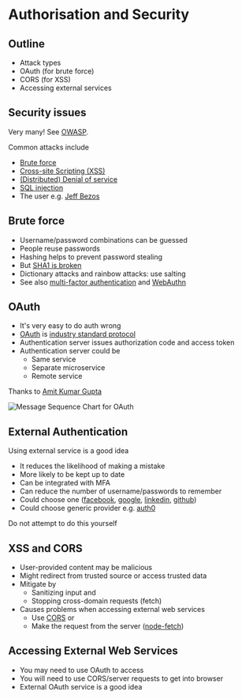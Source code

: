
# Authorisation and Security


## Outline

* Attack types
* OAuth (for brute force)
* CORS (for XSS)
* Accessing external services


## Security issues

Very many! See [OWASP](https://www.owasp.org/index.php/Main_Page).

Common attacks include
* [Brute force](https://www.owasp.org/index.php/Brute_force_attack)
* [Cross-site Scripting (XSS)]( https://www.owasp.org/index.php/Cross-site_Scripting_(XSS) )
* [(Distributed) Denial of service](https://www.owasp.org/index.php/Denial_of_Service)
* [SQL injection](https://www.owasp.org/index.php/SQL_Injection)
* The user e.g. [Jeff Bezos](https://www.bbc.co.uk/news/technology-47253869)


## Brute force

* Username/password combinations can be guessed
* People reuse passwords
* Hashing helps to prevent password stealing
* But [SHA1 is broken](https://security.googleblog.com/2017/02/announcing-first-sha1-collision.html)
* Dictionary attacks and rainbow attacks: use salting
* See also [multi-factor authentication](https://en.wikipedia.org/wiki/Multi-factor_authentication) and [WebAuthn](https://www.w3.org/TR/webauthn/)


## OAuth

* It's very easy to do auth wrong
* [OAuth](https://oauth.net/) is [industry standard protocol](https://tools.ietf.org/html/rfc6749)
* Authentication server issues authorization code and access token
* Authentication server could be
  * Same service
  * Separate microservice
  * Remote service


Thanks to [Amit Kumar Gupta](https://stackoverflow.com/users/453767/amit-kumar-gupta)

![Message Sequence Chart for OAuth](https://i.stack.imgur.com/lrLe3.png)


## External Authentication

Using external service is a good idea
* It reduces the likelihood of making a mistake
* More likely to be kept up to date
* Can be integrated with MFA
* Can reduce the number of username/passwords to remember
* Could choose one ([facebook](https://developers.facebook.com/docs/facebook-login/), [google](https://developers.google.com/identity/), [linkedin](https://docs.microsoft.com/en-us/linkedin/shared/authentication/authentication), [github](https://developer.github.com/v3/auth/))
* Could choose generic provider e.g. [auth0](https://auth0.com/)

Do not attempt to do this yourself


## XSS and CORS

* User-provided content may be malicious
* Might redirect from trusted source or access trusted data
* Mitigate by
  * Sanitizing input and
  * Stopping cross-domain requests (fetch)
* Causes problems when accessing external web services
  * Use [CORS](https://developer.mozilla.org/en-US/docs/Web/HTTP/CORS) or
  * Make the request from the server ([node-fetch](https://www.npmjs.com/package/node-fetch))


## Accessing External Web Services

* You may need to use OAuth to access
* You will need to use CORS/server requests to get into browser
* External OAuth service is a good idea



